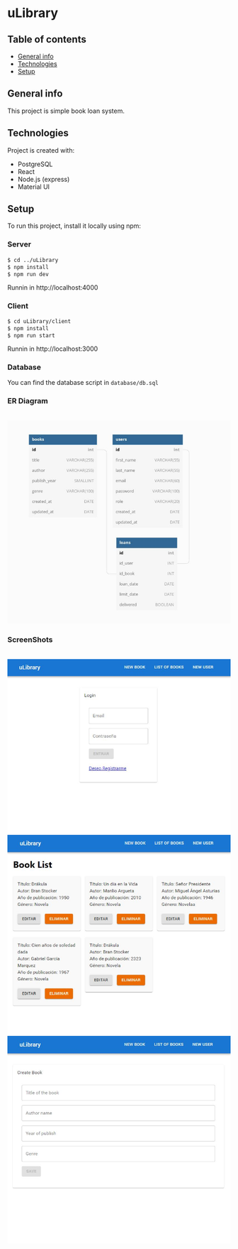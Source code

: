 # uLibrary

## Table of contents
* [General info](#general-info)
* [Technologies](#technologies)
* [Setup](#setup)

## General info
This project is simple book loan system.
	
## Technologies
Project is created with:
* PostgreSQL
* React
* Node.js (express)
* Material UI
	
## Setup
To run this project, install it locally using npm:

### Server
```
$ cd ../uLibrary
$ npm install
$ npm run dev
```
Runnin in http://localhost:4000


### Client
```
$ cd uLibrary/client
$ npm install
$ npm run start
```
Runnin in http://localhost:3000

### Database
You can find the database script in ```database/db.sql```

### ER Diagram 
<br>
<img src="https://github.com/vsalguero/files/blob/main/uLibraryBD.jpg">

### ScreenShots
<br>
<img src="https://github.com/vsalguero/files/blob/main/uLibraryLogin.jpg">
<br>
<img src="https://github.com/vsalguero/files/blob/main/uLibraryBooks.jpg">
<br>
<img src="https://github.com/vsalguero/files/blob/main/uLibraryNewBook.jpg">

